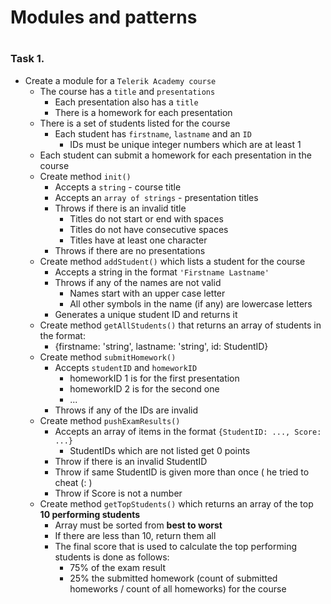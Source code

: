 <h1><a id="user-content-modules-and-patterns" class="anchor" href="#modules-and-patterns" aria-hidden="true"><span class="octicon octicon-link"></span></a>Modules and patterns</h1>
   
<h1></h1>

<h3><a id="user-content-task-1" class="anchor" href="#task-1" aria-hidden="true"><span class="octicon octicon-link"></span></a>Task 1.</h3>

<ul>
<li>Create a module for a <code>Telerik Academy course</code>

<ul>
<li>The course has a <code>title</code> and <code>presentations</code>

<ul>
<li>Each presentation also has a <code>title</code></li>
<li>There is a homework for each presentation</li>
</ul></li>
<li>There is a set of students listed for the course

<ul>
<li>Each student has <code>firstname</code>, <code>lastname</code> and an <code>ID</code>

<ul>
<li>IDs must be unique integer numbers which are at least 1</li>
</ul></li>
</ul></li>
<li>Each student can submit a homework for each presentation in the course</li>
<li>Create method <code>init()</code>

<ul>
<li>Accepts a <code>string</code> - course title</li>
<li>Accepts an <code>array of strings</code> - presentation titles</li>
<li>Throws if there is an invalid title

<ul>
<li>Titles do not start or end with spaces</li>
<li>Titles do not have consecutive spaces</li>
<li>Titles have at least one character</li>
</ul></li>
<li>Throws if there are no presentations</li>
</ul></li>
<li>Create method <code>addStudent()</code> which lists a student for the course

<ul>
<li>Accepts a string in the format <code>'Firstname Lastname'</code></li>
<li>Throws if any of the names are not valid

<ul>
<li>Names start with an upper case letter</li>
<li>All other symbols in the name (if any) are lowercase letters</li>
</ul></li>
<li>Generates a unique student ID and returns it</li>
</ul></li>
<li>Create method <code>getAllStudents()</code> that returns an array of students in the format:

<ul>
<li>{firstname: 'string', lastname: 'string', id: StudentID}</li>
</ul></li>
<li>Create method <code>submitHomework()</code>

<ul>
<li>Accepts <code>studentID</code> and <code>homeworkID</code>

<ul>
<li>homeworkID 1 is for the first presentation</li>
<li>homeworkID 2 is for the second one</li>
<li>...</li>
</ul></li>
<li>Throws if any of the IDs are invalid</li>
</ul></li>
<li>Create method <code>pushExamResults()</code>

<ul>
<li>Accepts an array of items in the format <code>{StudentID: ..., Score: ...}</code>

<ul>
<li>StudentIDs which are not listed get 0 points</li>
</ul></li>
<li>Throw if there is an invalid StudentID</li>
<li>Throw if same StudentID is given more than once ( he tried to cheat (: )</li>
<li>Throw if Score is not a number</li>
</ul></li>
<li>Create method <code>getTopStudents()</code> which returns an array of the top <strong>10 performing students</strong>

<ul>
<li>Array must be sorted from <strong>best to worst</strong></li>
<li>If there are less than 10, return them all</li>
<li>The final score that is used to calculate the top performing students is done as follows:

<ul>
<li>75% of the exam result</li>
<li>25% the submitted homework (count of submitted homeworks / count of all homeworks) for the course</li>
</ul></li>
</ul></li>
</ul></li>
</ul>
